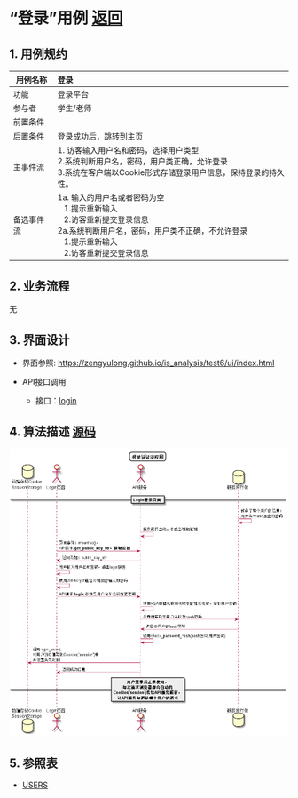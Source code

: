 # “登录”用例 [返回](../../README.md)

## 1. 用例规约

|用例名称|登录|
|-------|:-------------|
|功能|登录平台|
|参与者|学生/老师|
|前置条件| |
|后置条件|登录成功后，跳转到主页|
|主事件流| 1. 访客输入用户名和密码，选择用户类型<br/>2.系统判断用户名，密码，用户类正确，允许登录<br/>3.系统在客户端以Cookie形式存储登录用户信息，保持登录的持久性。|
|备选事件流|1a. 输入的用户名或者密码为空 <br/>&nbsp;&nbsp; 1.提示重新输入 <br/> &nbsp;&nbsp; 2.访客重新提交登录信息 <br/>2a.系统判断用户名，密码，用户类不正确，不允许登录 <br/>&nbsp;&nbsp; 1.提示重新输入 <br/> &nbsp;&nbsp; 2.访客重新提交登录信息 |

## 2. 业务流程
无

## 3. 界面设计
- 界面参照: https://zengyulong.github.io/is_analysis/test6/ui/index.html

- API接口调用
    - 接口：[login](../接口1/login.md)

## 4. 算法描述 [源码](../流程图/登录.puml)
![登录](../images/流程图/登录1.png)
    
## 5. 参照表

- [USERS](../数据库设计/数据库设计.md/#USERS)